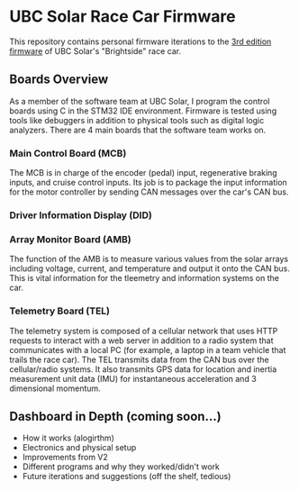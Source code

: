 # UBC Solar Race Car Firmware
This repository contains personal firmware iterations to the [3rd edition firmware](https://github.com/UBC-Solar/firmware_v3) of UBC Solar's "Brightside" race car.

## Boards Overview

As a member of the software team at UBC Solar, I program the control boards using C in the STM32 IDE environment. Firmware is tested using tools like debuggers in addition to physical tools such as digital logic analyzers. There are 4 main boards that the software team works on.

### Main Control Board (MCB)

The MCB is in charge of the encoder (pedal) input, regenerative braking inputs, and cruise control inputs. Its job is to package the input information for the motor controller by sending CAN messages over the car's CAN bus.

### Driver Information Display (DID)

### Array Monitor Board (AMB)

The function of the AMB is to measure various values from the solar arrays including voltage, current, and temperature and output it onto the CAN bus. This is vital information for the tleemetry and information systems on the car.

### Telemetry Board (TEL)

The telemetry system is composed of a cellular network that uses HTTP requests to interact with a web server in addition to a radio system that communicates with a local PC (for example, a laptop in a team vehicle that trails the race car). The TEL transmits data from the CAN bus over the cellular/radio systems. It also transmits GPS data for location and inertia measurement unit data (IMU) for instantaneous acceleration and 3 dimensional momentum.

## Dashboard in Depth (coming soon...)



- How it works (alogirthm)
- Electronics and physical setup
- Improvements from V2
- Different programs and why they worked/didn't work
- Future iterations and suggestions (off the shelf, tedious)
